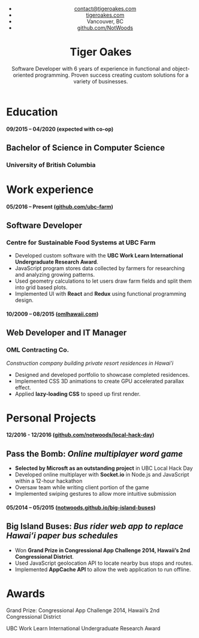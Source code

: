 <header class="resume-header">
  <ul class="resume-header-items">
    <li>
      <a href="mailto:contact@tigeroakes.com">contact@tigeroakes.com</a>
    </li>
    <li>
      <a href="https://tigeroakes.com">tigeroakes.com</a>
    </li>
    <li>
      Vancouver, BC
    </li>
    <li>
      <a href="https://github.com/NotWoods">github.com/NotWoods</a>
    </li>
   </ul>
   <h1 class="resume-title">Tiger Oakes</h1>
  <p class="resume-summary">
      Software Developer with 6 years of experience in functional and object-oriented programming.
      Proven success creating custom solutions for a variety of businesses.
  </p>
</header>

Education
=========

<h4 class="noblock">09/2015 – 04/2020	(expected with co-op)</h4>

## Bachelor of Science in Computer Science

### University of British Columbia


Work experience
===============

#### 05/2016 – Present	([github.com/ubc-farm](https://github.com/ubc-farm))

## Software Developer

### Centre for Sustainable Food Systems at UBC Farm

+ Developed custom software with the **UBC Work Learn International Undergraduate Research Award**.
+	JavaScript program stores data collected by farmers for researching and analyzing growing patterns.
+	Used geometry calculations to let users draw farm fields and split them into grid based plots.
+	Implemented UI with **React** and **Redux** using functional programming design.

#### 10/2009 – 08/2015	([omlhawaii.com](http://omlhawaii.com))

## Web Developer and IT Manager

### OML Contracting Co.
*Construction company building private resort residences in Hawai’i*

+	Designed and developed portfolio to showcase completed residences.
+	Implemented CSS 3D animations to create GPU accelerated parallax effect.
+	Applied **lazy-loading CSS** to speed up first render.


Personal Projects
=================

#### 12/2016 - 12/2016	([github.com/notwoods/local-hack-day](https://github.com/NotWoods/local-hack-day))

## Pass the Bomb: *Online multiplayer word game*

+	**Selected by Microsft as an outstanding project** in UBC Local Hack Day
+ Developed online multiplayer with **Socket.io** in Node.js and JavaScript within a 12-hour hackathon
+ Oversaw team while writing client portion of the game
+ Implemented swiping gestures to allow more intuitive submission

#### 05/2014 – 05/2015	([notwoods.github.io/big-island-buses](https://notwoods.github.io/big-island-buses))

## Big Island Buses: *Bus rider web app to replace Hawai’i paper bus schedules*

+	Won **Grand Prize in Congressional App Challenge 2014, Hawaii’s 2nd Congressional District**.
+	Used JavaScript geolocation API to locate nearby bus stops and routes.
+	Implemented **AppCache API** to allow the web application to run offline.


Awards
======
Grand Prize: Congressional App Challenge 2014, Hawaii’s 2nd Congressional District

UBC Work Learn International Undergraduate Research Award
